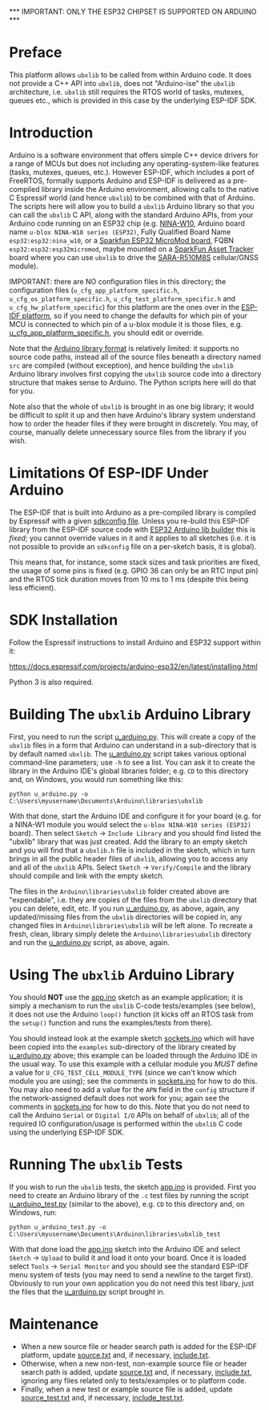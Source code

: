 *** IMPORTANT: ONLY THE ESP32 CHIPSET IS SUPPORTED ON ARDUINO ***

# Preface
This platform allows `ubxlib` to be called from within Arduino code.  It does not provide a C++ API into `ubxlib`, does not "Arduino-ise" the `ubxlib` architecture, i.e. `ubxlib` still requires the RTOS world of tasks, mutexes, queues etc., which is provided in this case by the underlying ESP-IDF SDK.

# Introduction
Arduino is a software environment that offers simple C++ device drivers for a range of MCUs but does not including any operating-system-like features (tasks, mutexes, queues, etc.).  However ESP-IDF, which includes a port of FreeRTOS, formally supports Arduino and ESP-IDF is delivered as a pre-compiled library inside the Arduino environment, allowing calls to the native C Espressif world (and hence `ubxlib`) to be combined with that of Arduino.  The scripts here will allow you to build a `ubxlib` Arduino library so that you can call the `ubxlib` C API, along with the standard Arduino APIs, from your Arduino code running on an ESP32 chip (e.g. [NINA-W10](https://www.u-blox.com/en/product/nina-w10-series-open-cpu), Arduino board name `u-blox NINA-W10 series (ESP32)`, Fully Qualified Board Name `esp32:esp32:nina_w10`, or a [Sparkfun ESP32 MicroMod board](https://www.sparkfun.com/products/16781), FQBN `esp32:esp32:esp32micromod`, maybe mounted on a [SparkFun Asset Tracker](https://www.sparkfun.com/products/17272) board where you can use `ubxlib` to drive the [SARA-R510M8S](https://www.u-blox.com/en/product/sara-r5-series) cellular/GNSS module).

IMPORTANT: there are NO configuration files in this directory; the configuration files (`u_cfg_app_platform_specific.h`, `u_cfg_os_platform_specific.h`, `u_cfg_test_platform_specific.h` and `u_cfg_hw_platform_specific`) for this platform are the ones over in the [ESP-IDF platform](../esp-idf), so if you need to change the defaults for which pin of your MCU is connected to which pin of a u-blox module it is those files, e.g. [u_cfg_app_platform_specific.h](../esp-idf/mcu/esp32/cfg/u_cfg_app_platform_specific.h), you should edit or override.

Note that the [Arduino library format](https://arduino.github.io/arduino-cli/0.19/library-specification/#library-metadata) is relatively limited: it supports no source code paths, instead all of the source files beneath a directory named `src` are compiled (without exception), and hence building the `ubxlib` Arduino library involves first copying the `ubxlib` source code into a directory structure that makes sense to Arduino.  The Python scripts here will do that for you.

Note also that the whole of `ubxlib` is brought in as one big library; it would be difficult to split it up and then have Arduino's library system understand how to order the header files if they were brought in discretely.  You may, of course, manually delete unnecessary source files from the library if you wish.

# Limitations Of ESP-IDF Under Arduino
The ESP-IDF that is built into Arduino as a pre-compiled library is compiled by Espressif with a given [sdkconfig file](https://github.com/espressif/esp32-arduino-lib-builder/blob/master/sdkconfig.esp32).  Unless you re-build this ESP-IDF library from the ESP-IDF source code with [ESP32 Arduino lib builder](https://github.com/espressif/esp32-arduino-lib-builder) this is _fixed_; you cannot override values in it and it applies to all sketches (i.e. it is not possible to provide an `sdkconfig` file on a per-sketch basis, it is global).

This means that, for instance, some stack sizes and task priorities are fixed, the usage of some pins is fixed (e.g. GPIO 36 can only be an RTC input pin) and the RTOS tick duration moves from 10 ms to 1 ms (despite this being less efficient).

# SDK Installation
Follow the Espressif instructions to install Arduino and ESP32 support within it:

https://docs.espressif.com/projects/arduino-esp32/en/latest/installing.html

Python 3 is also required.

# Building The `ubxlib` Arduino Library
First, you need to run the script [u_arduino.py](u_arduino.py).  This will create a copy of the `ubxlib` files in a form that Arduino can understand in a sub-directory that is by default named `ubxlib`.  The [u_arduino.py](u_arduino.py) script takes various optional command-line parameters; use `-h` to see a list.  You can ask it to create the library in the Arduino IDE's global libraries folder; e.g. `CD` to this directory and, on Windows, you would run something like this:

```
python u_arduino.py -o C:\Users\myusername\Documents\Arduino\libraries\ubxlib
```

With that done, start the Arduino IDE and configure it for your board (e.g. for a NINA-W1 module you would select the `u-blox NINA-W10 series (ESP32)` board).  Then select `Sketch` -> `Include Library` and you should find listed the "ubxlib" library that was just created.  Add the library to an empty sketch and you will find that a `ubxlib.h` file is included in the sketch, which in turn brings in all the public header files of `ubxlib`, allowing you to access any and all of the `ubxlib` APIs.  Select `Sketch` -> `Verify/Compile` and the library should compile and link with the empty sketch.

The files in the `Arduino\libraries\ubxlib` folder created above are "expendable", i.e. they are copies of the files from the `ubxlib` directory that you can delete, edit, etc.  If you run [u_arduino.py](u_arduino.py), as above, again, any updated/missing files from the `ubxlib` directories will be copied in, any changed files in `Arduino\libraries\ubxlib` will be left alone.  To recreate a fresh, clean, library simply delete the `Arduino\libraries\ubxlib` directory and run the [u_arduino.py](u_arduino.py) script, as above, again.

# Using The `ubxlib` Arduino Library
You should **NOT** use the [app.ino](app/app.ino) sketch as an example application; it is simply a mechanism to run the `ubxlib` C-code tests/examples (see below), it does not use the Arduino `loop()` function (it kicks off an RTOS task from the `setup()` function and runs the examples/tests from there).

You should instead look at the example sketch [sockets.ino](/example/sockets/sockets.ino) which will have been copied into the `examples` sub-directory of the library created by [u_arduino.py](u_arduino.py) above; this example can be loaded through the Arduino IDE in the usual way.  To use this example with a cellular module you *MUST* define a value for `U_CFG_TEST_CELL_MODULE_TYPE` (since we can't know which module you are using); see the comments in [sockets.ino](/example/sockets/sockets.ino#L31) for how to do this.  You may also need to add a value for the `APN` field in the `config` structure if the network-assigned default does not work for you; again see the comments in [sockets.ino](/example/sockets/sockets.ino#L45) for how to do this.  Note that you do not need to call the Arduino `Serial` or `Digital I/O` APIs on behalf of `ubxlib`; all of the required IO configuration/usage is performed within the `ubxlib` C code using the underlying ESP-IDF SDK.

# Running The `ubxlib` Tests
If you wish to run the `ubxlib` tests, the sketch [app.ino](app/app.ino) is provided.  First you need to create an Arduino library of the `.c` test files by running the script [u_arduino_test.py](u_arduino_test.py) (similar to the above), e.g. `CD` to this directory and, on Windows, run:

```
python u_arduino_test.py -o C:\Users\myusername\Documents\Arduino\libraries\ubxlib_test
```

With that done load the [app.ino](app/app.ino) sketch into the Arduino IDE and select `Sketch` -> `Upload` to build it and load it onto your board.  Once it is loaded select `Tools` -> `Serial Monitor` and you should see the standard ESP-IDF menu system of tests (you may need to send a newline to the target first).  Obviously to run your own application you do not need this test libary, just the files that the [u_arduino.py](u_arduino.py) script brought in.

# Maintenance
- When a new source file or header search path is added for the ESP-IDF platform, update [source.txt](source.txt) and, if necessary, [include.txt](include.txt).
- Otherwise, when a new non-test, non-example source file or header search path is added, update [source.txt](source.txt) and, if necessary, [include.txt](include.txt), ignoring any files related only to tests/examples or to platform code.
- Finally, when a new test or example source file is added, update [source_test.txt](source_test.txt) and, if necessary, [include_test.txt](include_test.txt).